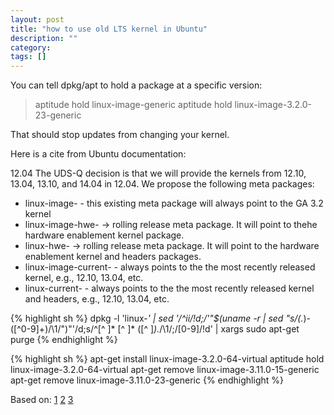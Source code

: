 ```yaml
---
layout: post
title: "how to use old LTS kernel in Ubuntu"
description: ""
category: 
tags: []
---
```


You can tell dpkg/apt to hold a package at a specific version:

>aptitude hold linux-image-generic
>aptitude hold linux-image-3.2.0-23-generic


That should stop updates from changing your kernel.

Here is a cite from Ubuntu documentation:

12.04 The UDS-Q decision is that we will provide the kernels from 12.10,
13.04, 13.10, and 14.04 in 12.04. We propose the following meta
packages:
* linux-image-<flavour> - this existing meta package will always point to
the GA 3.2 kernel 
* linux-image-hwe-<flavor> -> rolling release meta package. It will point
to thehe hardware enablement kernel package. 
* linux-hwe-<flavor> -> rolling release meta package. It will point to
the hardware enablement kernel and headers packages. 
* linux-image-current-<flavor> - always points to the the most recently
released kernel, e.g., 12.10, 13.04, etc. 
* linux-current-<flavor> - always points to the the most recently
released kernel and headers, e.g., 12.10, 13.04, etc.


{% highlight sh %}
dpkg -l 'linux-*' | sed '/^ii/!d;/'"$(uname -r | sed
"s/\(.*\)-\([^0-9]\+\)/\1/")"'/d;s/^[^ ]* [^ ]* \([^
]*\).*/\1/;/[0-9]/!d' | xargs sudo apt-get purge
{% endhighlight %}

{% highlight sh %}
apt-get install linux-image-3.2.0-64-virtual
aptitude hold linux-image-3.2.0-64-virtual
apt-get remove linux-image-3.11.0-15-generic
apt-get remove linux-image-3.11.0-23-generic
{% endhighlight %}

Based on:
[1](http://askubuntu.com/questions/341893/what-is-the-best-way-to-upgrade-the-kernel-in-12-04-3)
[2](http://markmcb.com/2013/02/04/cleanup-unused-linux-kernels-in-ubuntu/)
[3](https://wiki.ubuntu.com/Kernel/Release/Rolling)
